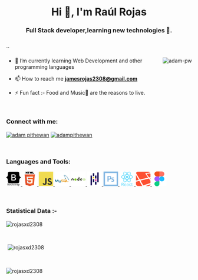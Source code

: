 <h1 align="center">Hi 👋, I'm Raúl Rojas</h1>
<h3 align="center">Full Stack developer,learning new technologies 🌟.</h3>

<br>``


<p><img align="right" src="https://github.com/Adam-pw/Adam-pw/blob/main/animation_500_kxa883sd.gif" alt="adam-pw" /></p>


- 🌱 I’m currently learning Web Development and other programming languages

- 📫 How to reach me **jamesrojas2308@gmail.com**

- ⚡ Fun fact :- Food and Music🎵 are the reasons to live.

<br>

<h3 align="left">Connect with me:</h3>
<p align="left">
  <a href="https://www.linkedin.com/in/raul-r-7a4a01168/" target="blank"><img align="center"
      src="https://raw.githubusercontent.com/rahuldkjain/github-profile-readme-generator/master/src/images/icons/Social/linked-in-alt.svg"
      alt="adam pithewan" height="30" width="40" /></a>
  <a href="https://github.com/rojasxd2308" target="blank"><img align="center"
      src="https://github.com/rahuldkjain/github-profile-readme-generator/blob/master/src/images/icons/Social/github.svg"
      alt="adampithewan" height="30" width="40" /></a>
</p>

<br>

<h3 align="left">Languages and Tools:</h3>
<p align="left"> 
  <a href="https://developer.android.com" target="_blank" rel="noreferrer"> 
    <img src="https://raw.githubusercontent.com/devicons/devicon/master/icons/bootstrap/bootstrap-plain-wordmark.svg"
      alt="bootstrap" width="40" height="40" /> 
  </a> 
  <a href="https://www.cprogramming.com/" target="_blank" rel="noreferrer"> 
   <img  src="https://raw.githubusercontent.com/devicons/devicon/master/icons/html5/html5-original-wordmark.svg"
      alt="html5" width="40" height="40" /> 
  </a> 
  <a href="https://www.adobe.com/in/products/illustrator.html" target="_blank" rel="noreferrer"> 
    <img src="https://raw.githubusercontent.com/devicons/devicon/master/icons/javascript/javascript-original.svg"
        alt="javascript" width="40" height="40" /> 
  </a> 
  <a href="https://kotlinlang.org" target="_blank" rel="noreferrer">
    <img src="https://raw.githubusercontent.com/devicons/devicon/master/icons/mysql/mysql-original-wordmark.svg"
        alt="mysql" width="40" height="40" /> 
  </a> 
  <a href="https://nodejs.org" target="_blank" rel="noreferrer"> 
  <img src="https://raw.githubusercontent.com/devicons/devicon/master/icons/nodejs/nodejs-original-wordmark.svg"
      alt="nodejs" width="40" height="40" /> 
  </a> 
  <a href="https://pandas.pydata.org/" target="_blank" rel="noreferrer">
    <img src="https://raw.githubusercontent.com/devicons/devicon/2ae2a900d2f041da66e950e4d48052658d850630/icons/pandas/pandas-original.svg"
      alt="pandas" width="40" height="40" /> 
  </a> 
  <a href="https://www.photoshop.com/en" target="_blank" rel="noreferrer"> 
    <img   src="https://raw.githubusercontent.com/devicons/devicon/master/icons/photoshop/photoshop-line.svg" alt="photoshop"
      width="40" height="40" /> 
  </a> 
  <a href="https://reactjs.org/" target="_blank" rel="noreferrer"> 
    <img
      src="https://raw.githubusercontent.com/devicons/devicon/master/icons/react/react-original-wordmark.svg"
      alt="react" width="40" height="40" /> 
  </a> 
  <a href="https://laravel.com/docs/10.x" target="_blank" rel="noreferrer"> 
    <img
      src="https://github.com/devicons/devicon/blob/master/icons/laravel/laravel-plain.svg" alt="sass" width="40"
      height="40" /> 
  </a> 
    <a href="https://www.figma.com/community/" target="_blank" rel="noreferrer"> 
    <img
      src="https://github.com/devicons/devicon/blob/master/icons/figma/figma-original.svg" alt="sass" width="40"
      height="40" /> 
  </a> 
</p>

<br>

<h3>Statistical Data :-</h3>
<p><img align="center"
    src="https://github-readme-stats.vercel.app/api/top-langs?username=rojasxd2308&show_icons=true&locale=en&bg_color=0d1117&text_color=ffffff&layout=compact"
    alt="rojasxd2308" 
    bg_color=#808080/></p>

<br>

<p>&nbsp;<img align="center" src="https://github-readme-stats.vercel.app/api?username=rojasxd2308&show_icons=true&locale=en&bg_color=0d1117&text_color=ffffff&repo=convoychat"
    alt="rojasxd2308" /></p>

<br>

<p><img align="center" src="https://github-readme-streak-stats.herokuapp.com/?user=rojasxd2308&theme=dark&background=0d1117&date_format=M%20j%5B%2C%20Y%5D" alt="rojasxd2308" /></p>
      

